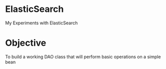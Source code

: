 # ElasticSearch
My Experiments with ElasticSearch

# Objective
To build a working DAO class that will perform basic operations on a simple bean
